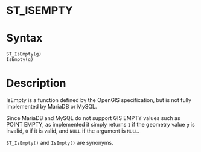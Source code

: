 # ST_ISEMPTY

#

# Syntax

```
ST_IsEmpty(g)
IsEmpty(g)
```

#

# Description

IsEmpty is a function defined by the OpenGIS specification, but is not fully implemented by MariaDB or MySQL.

Since MariaDB and MySQL do not support GIS EMPTY values such as POINT EMPTY, as implemented it simply returns `1` if the geometry value *`g`* is invalid, `0` if it is valid, and `NULL` if the argument is `NULL`.

`ST_IsEmpty()` and `IsEmpty()` are synonyms.
